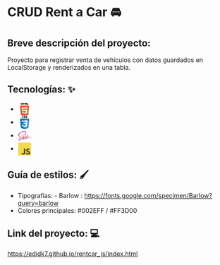 # CRUD Rent a Car 🚘
## Breve descripción del proyecto: 
Proyecto para registrar venta de vehículos con datos guardados en LocalStorage y renderizados en una tabla.  

## Tecnologías: ✨

* <img align="center" alt="html5" width="30" height="30" src="https://raw.githubusercontent.com/devicons/devicon/master/icons/html5/html5-original-wordmark.svg"/>
* <img align="center" alt="css3" width="30" height="30" src="https://raw.githubusercontent.com/devicons/devicon/master/icons/css3/css3-original-wordmark.svg"/>
* <img align="center" alt="sass" width="30" height="30" src="https://raw.githubusercontent.com/devicons/devicon/master/icons/sass/sass-original.svg"/>
* <img align="center" alt="sass" width="30" height="30" src="https://raw.githubusercontent.com/devicons/devicon/master/icons/javascript/javascript-original.svg"/>

## Guía de estilos: 🖌️

* Tipografías: - Barlow : https://fonts.google.com/specimen/Barlow?query=barlow
* Colores principales: #002EFF / #FF3D00

## Link del proyecto: 💻
https://edidk7.github.io/rentcar_js/index.html



